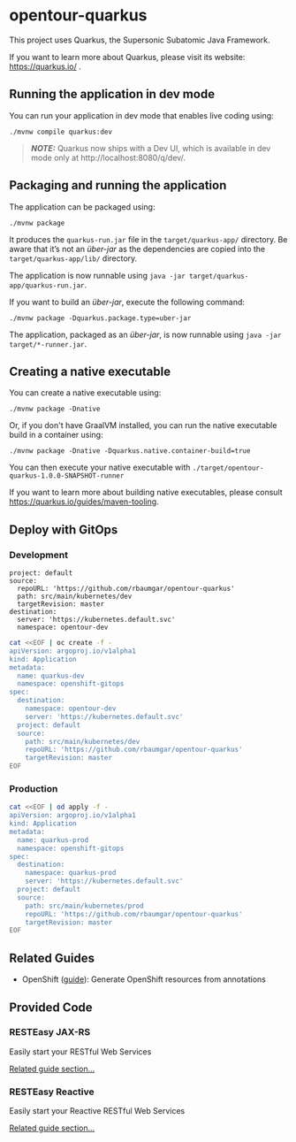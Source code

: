 # opentour-quarkus

This project uses Quarkus, the Supersonic Subatomic Java Framework.

If you want to learn more about Quarkus, please visit its website: https://quarkus.io/ .

## Running the application in dev mode

You can run your application in dev mode that enables live coding using:
```shell script
./mvnw compile quarkus:dev
```

> **_NOTE:_**  Quarkus now ships with a Dev UI, which is available in dev mode only at http://localhost:8080/q/dev/.

## Packaging and running the application

The application can be packaged using:
```shell script
./mvnw package
```
It produces the `quarkus-run.jar` file in the `target/quarkus-app/` directory.
Be aware that it’s not an _über-jar_ as the dependencies are copied into the `target/quarkus-app/lib/` directory.

The application is now runnable using `java -jar target/quarkus-app/quarkus-run.jar`.

If you want to build an _über-jar_, execute the following command:
```shell script
./mvnw package -Dquarkus.package.type=uber-jar
```

The application, packaged as an _über-jar_, is now runnable using `java -jar target/*-runner.jar`.

## Creating a native executable

You can create a native executable using: 
```shell script
./mvnw package -Dnative
```

Or, if you don't have GraalVM installed, you can run the native executable build in a container using: 
```shell script
./mvnw package -Dnative -Dquarkus.native.container-build=true
```

You can then execute your native executable with `./target/opentour-quarkus-1.0.0-SNAPSHOT-runner`

If you want to learn more about building native executables, please consult https://quarkus.io/guides/maven-tooling.

## Deploy with GitOps

### Development

```
project: default
source:
  repoURL: 'https://github.com/rbaumgar/opentour-quarkus'
  path: src/main/kubernetes/dev
  targetRevision: master
destination:
  server: 'https://kubernetes.default.svc'
  namespace: opentour-dev
```

```bash
cat <<EOF | oc create -f -
apiVersion: argoproj.io/v1alpha1
kind: Application
metadata:
  name: quarkus-dev
  namespace: openshift-gitops
spec:
  destination:
    namespace: opentour-dev
    server: 'https://kubernetes.default.svc'
  project: default
  source:
    path: src/main/kubernetes/dev
    repoURL: 'https://github.com/rbaumgar/opentour-quarkus'
    targetRevision: master
EOF
```

### Production

```bash
cat <<EOF | od apply -f -
apiVersion: argoproj.io/v1alpha1
kind: Application
metadata:
  name: quarkus-prod
  namespace: openshift-gitops
spec:
  destination:
    namespace: quarkus-prod
    server: 'https://kubernetes.default.svc'
  project: default
  source:
    path: src/main/kubernetes/prod
    repoURL: 'https://github.com/rbaumgar/opentour-quarkus'
    targetRevision: master
EOF
```


## Related Guides

- OpenShift ([guide](https://quarkus.io/guides/deploying-to-openshift)): Generate OpenShift resources from annotations

## Provided Code

### RESTEasy JAX-RS

Easily start your RESTful Web Services

[Related guide section...](https://quarkus.io/guides/getting-started#the-jax-rs-resources)

### RESTEasy Reactive

Easily start your Reactive RESTful Web Services

[Related guide section...](https://quarkus.io/guides/getting-started-reactive#reactive-jax-rs-resources)
